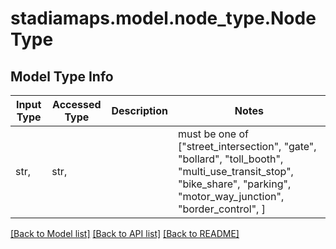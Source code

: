 # stadiamaps.model.node_type.NodeType

## Model Type Info
Input Type | Accessed Type | Description | Notes
------------ | ------------- | ------------- | -------------
str,  | str,  |  | must be one of ["street_intersection", "gate", "bollard", "toll_booth", "multi_use_transit_stop", "bike_share", "parking", "motor_way_junction", "border_control", ] 

[[Back to Model list]](../../README.md#documentation-for-models) [[Back to API list]](../../README.md#documentation-for-api-endpoints) [[Back to README]](../../README.md)

